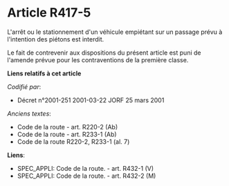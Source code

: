 # Article R417-5

L'arrêt ou le stationnement d'un véhicule empiétant sur un passage prévu à l'intention des piétons est interdit.

Le fait de contrevenir aux dispositions du présent article est puni de l'amende prévue pour les contraventions de la première
classe.

**Liens relatifs à cet article**

_Codifié par_:

  - Décret n°2001-251 2001-03-22 JORF 25 mars 2001

_Anciens textes_:

  - Code de la route - art. R220-2 (Ab)
  - Code de la route - art. R233-1 (Ab)
  - Code de la route R220-2, R233-1 (al. 7)

**Liens**:

  - SPEC_APPLI: Code de la route. - art. R432-1 (V)
  - SPEC_APPLI: Code de la route. - art. R432-2 (M)
